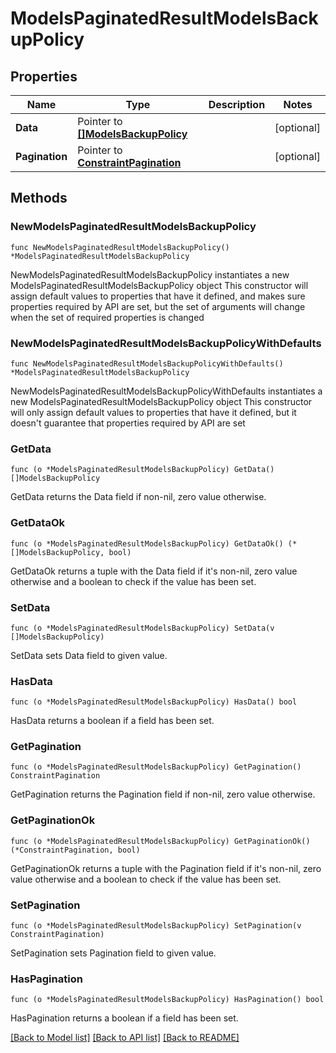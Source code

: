 # ModelsPaginatedResultModelsBackupPolicy

## Properties

Name | Type | Description | Notes
------------ | ------------- | ------------- | -------------
**Data** | Pointer to [**[]ModelsBackupPolicy**](ModelsBackupPolicy.md) |  | [optional] 
**Pagination** | Pointer to [**ConstraintPagination**](ConstraintPagination.md) |  | [optional] 

## Methods

### NewModelsPaginatedResultModelsBackupPolicy

`func NewModelsPaginatedResultModelsBackupPolicy() *ModelsPaginatedResultModelsBackupPolicy`

NewModelsPaginatedResultModelsBackupPolicy instantiates a new ModelsPaginatedResultModelsBackupPolicy object
This constructor will assign default values to properties that have it defined,
and makes sure properties required by API are set, but the set of arguments
will change when the set of required properties is changed

### NewModelsPaginatedResultModelsBackupPolicyWithDefaults

`func NewModelsPaginatedResultModelsBackupPolicyWithDefaults() *ModelsPaginatedResultModelsBackupPolicy`

NewModelsPaginatedResultModelsBackupPolicyWithDefaults instantiates a new ModelsPaginatedResultModelsBackupPolicy object
This constructor will only assign default values to properties that have it defined,
but it doesn't guarantee that properties required by API are set

### GetData

`func (o *ModelsPaginatedResultModelsBackupPolicy) GetData() []ModelsBackupPolicy`

GetData returns the Data field if non-nil, zero value otherwise.

### GetDataOk

`func (o *ModelsPaginatedResultModelsBackupPolicy) GetDataOk() (*[]ModelsBackupPolicy, bool)`

GetDataOk returns a tuple with the Data field if it's non-nil, zero value otherwise
and a boolean to check if the value has been set.

### SetData

`func (o *ModelsPaginatedResultModelsBackupPolicy) SetData(v []ModelsBackupPolicy)`

SetData sets Data field to given value.

### HasData

`func (o *ModelsPaginatedResultModelsBackupPolicy) HasData() bool`

HasData returns a boolean if a field has been set.

### GetPagination

`func (o *ModelsPaginatedResultModelsBackupPolicy) GetPagination() ConstraintPagination`

GetPagination returns the Pagination field if non-nil, zero value otherwise.

### GetPaginationOk

`func (o *ModelsPaginatedResultModelsBackupPolicy) GetPaginationOk() (*ConstraintPagination, bool)`

GetPaginationOk returns a tuple with the Pagination field if it's non-nil, zero value otherwise
and a boolean to check if the value has been set.

### SetPagination

`func (o *ModelsPaginatedResultModelsBackupPolicy) SetPagination(v ConstraintPagination)`

SetPagination sets Pagination field to given value.

### HasPagination

`func (o *ModelsPaginatedResultModelsBackupPolicy) HasPagination() bool`

HasPagination returns a boolean if a field has been set.


[[Back to Model list]](../README.md#documentation-for-models) [[Back to API list]](../README.md#documentation-for-api-endpoints) [[Back to README]](../README.md)



